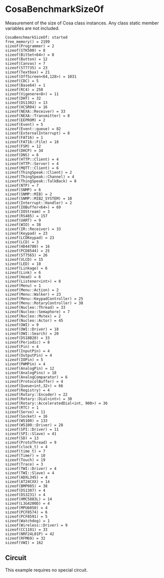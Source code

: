 CosaBenchmarkSizeOf
===================

Measurement of the size of Cosa class instances. Any class static
member variables are not included. 

	CosaBenchmarkSizeOf: started
	free_memory() = 2199
	sizeof(Programmer) = 2
	sizeof(STK500) = 8
	sizeof(BitSet<64>) = 8
	sizeof(Button) = 12
	sizeof(Canvas) = 7
	sizeof(ST7735) = 23
	sizeof(Textbox) = 21
	sizeof(OffScreen<64,128>) = 1031
	sizeof(CDC) = 5
	sizeof(Base64) = 1
	sizeof(RC4) = 258
	sizeof(Vigenere<8>) = 11
	sizeof(DHT) = 32
	sizeof(DS1302) = 13
	sizeof(HCSR04) = 16
	sizeof(NEXA::Receiver) = 33
	sizeof(NEXA::Transmitter) = 8
	sizeof(EEPROM) = 2
	sizeof(Event) = 5
	sizeof(Event::queue) = 82
	sizeof(ExternalInterrupt) = 8
	sizeof(FAT16) = 1
	sizeof(FAT16::File) = 18
	sizeof(FSM) = 12
	sizeof(DHCP) = 34
	sizeof(DNS) = 6
	sizeof(HTTP::Client) = 4
	sizeof(HTTP::Server) = 4
	sizeof(MQTT::Client) = 6
	sizeof(ThingSpeak::Client) = 2
	sizeof(ThingSpeak::Channel) = 4
	sizeof(ThingSpeak::TalkBack) = 8
	sizeof(NTP) = 7
	sizeof(SNMP) = 6
	sizeof(SNMP::MIB) = 2
	sizeof(SNMP::MIB2_SYSTEM) = 10
	sizeof(Interrupt::Handler) = 2
	sizeof(IOBuffer<64>) = 69
	sizeof(IOStream) = 3
	sizeof(RS485) = 157
	sizeof(UART) = 9
	sizeof(WIO) = 38
	sizeof(IR::Receiver) = 33
	sizeof(Keypad) = 23
	sizeof(LCDKeypad) = 23
	sizeof(LCD) = 3
	sizeof(HD44780) = 16
	sizeof(PCD8544) = 25
	sizeof(ST7565) = 26
	sizeof(VLCD) = 15
	sizeof(LED) = 10
	sizeof(Linkage) = 6
	sizeof(Link) = 6
	sizeof(Head) = 6
	sizeof(Listener<int>) = 8
	sizeof(Menu) = 1
	sizeof(Menu::Action) = 2
	sizeof(Menu::Walker) = 23
	sizeof(Menu::KeypadController) = 25
	sizeof(Menu::RotaryController) = 38
	sizeof(Nucleo::Thread) = 33
	sizeof(Nucleo::Semaphore) = 7
	sizeof(Nucleo::Mutex) = 2
	sizeof(Nucleo::Actor) = 45
	sizeof(OWI) = 9
	sizeof(OWI::Driver) = 18
	sizeof(OWI::Search) = 20
	sizeof(DS18B20) = 33
	sizeof(Periodic) = 8
	sizeof(Pin) = 4
	sizeof(InputPin) = 4
	sizeof(OutputPin) = 4
	sizeof(IOPin) = 5
	sizeof(PWMPin) = 4
	sizeof(AnalogPin) = 12
	sizeof(AnalogPins) = 18
	sizeof(AnalogComparator) = 6
	sizeof(ProtocolBuffer) = 4
	sizeof(Queue<int,32>) = 66
	sizeof(Registry) = 4
	sizeof(Rotary::Encoder) = 22
	sizeof(Rotary::Dial<int>) = 30
	sizeof(Rotary::AcceleratedDial<int, 900>) = 36
	sizeof(RTC) = 1
	sizeof(Servo) = 11
	sizeof(Socket) = 16
	sizeof(W5100) = 133
	sizeof(W5100::Driver) = 28
	sizeof(SPI::Driver) = 11
	sizeof(SPI::Slave) = 41
	sizeof(SD) = 13
	sizeof(ProtoThread) = 9
	sizeof(clock_t) = 4
	sizeof(time_t) = 7
	sizeof(Timer) = 10
	sizeof(Touch) = 19
	sizeof(Trace) = 3
	sizeof(TWI::Driver) = 4
	sizeof(TWI::Slave) = 4
	sizeof(ADXL345) = 4
	sizeof(AT24CXX) = 14
	sizeof(BMP085) = 38
	sizeof(DS1307) = 4
	sizeof(DS3231) = 4
	sizeof(HMC5883L) = 14
	sizeof(L3G4200D) = 4
	sizeof(MPU6050) = 4
	sizeof(PCF8574) = 6
	sizeof(PCF8591) = 5
	sizeof(Watchdog) = 1
	sizeof(Wireless::Driver) = 9
	sizeof(CC1101) = 33
	sizeof(NRF24L01P) = 42
	sizeof(RFM69) = 32
	sizeof(VWI) = 162
   
Circuit
-------
This example requires no special circuit. 




